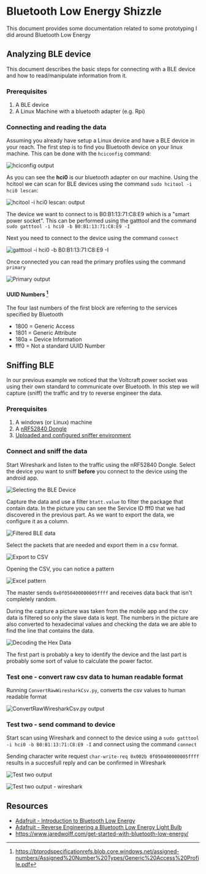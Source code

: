 # Bluetooth Low Energy Shizzle

This document provides some documentation related to some prototyping I did around Bluetooth Low Energy

## Analyzing BLE device

This document describes the basic steps for connecting with a BLE device and how to read/manipulate information from it.

### Prerequisites

1. A BLE device
2. A Linux Machine with a bluetooth adapter (e.g. Rpi)

### Connecting and reading the data

Assuming you already have setup a Linux device and have a BLE device in your reach. The first step is to find you Bluetooth device on your linux machine. This can be done with the `hciconfig` command:

![hciconfig output](https://github.com/BlackC0ffee/Bluetooth-LE/blob/master/Media/hciconfig.png?raw=true)

As you can see the **hci0** is our bluetooth adapter on our machine. Using the hcitool we can scan for BLE devices using the command `sudo hcitool -i hci0 lescan`:

![hcitool -i hci0 lescan: output](https://github.com/BlackC0ffee/Bluetooth-LE/blob/master/Media/hcitool-lescan.png?raw=true)

The device we want to connect to is B0:B1:13:71:C8:E9 which is a "smart power socket". This can be performed using the gatttool and the command `sudo gatttool -i hci0 -b B0:B1:13:71:C8:E9 -I`

Next you need to connect to the device using the command `connect`

![gatttool -i hci0 -b B0:B1:13:71:C8:E9 -I](https://github.com/BlackC0ffee/Bluetooth-LE/blob/master/Media/gatttool-connect.png?raw=true)

Once connected you can read the primary profiles using the command `primary`

![Primary output](https://github.com/BlackC0ffee/Bluetooth-LE/blob/master/Media/primary.png?raw=true)

#### UUID Numbers [^1]

The four last numbers of the first block are referring to the services specified by Bluetooth

- 1800 = Generic Access
- 1801 = Generic Attribute
- 180a = Device Information
- fff0 = Not a standard UUID Number

## Sniffing BLE

In our previous example we noticed that the Voltcraft power socket was using their own standard to communicate over Bluetooth. In this step we will capture (sniff) the traffic and try to reverse engineer the data.

### Prerequisites

1. A windows (or Linux) machine
1. A [nRF52840 Dongle](https://www.nordicsemi.com/Products/Development-hardware/nRF52840-Dongle)
1. [Uploaded and configured sniffer environment](https://infocenter.nordicsemi.com/index.jsp?topic=%2Fug_sniffer_ble%2FUG%2Fsniffer_ble%2Fintro.html)

### Connect and sniff the data

Start Wireshark and listen to the traffic using the nRF52840 Dongle. Select the device you want to sniff **before** you connect to the device using the android app.

![Selecting the BLE Device](https://github.com/BlackC0ffee/Bluetooth-LE/blob/master/Media/wireshark-selectble.png?raw=true)

Capture the data and use a filter `btatt.value` to filter the package that contain data. In the picture you can see the Service ID fff0 that we had discovered in the previous part. As we want to export the data, we configure it as a column.

![Filtered BLE data](https://github.com/BlackC0ffee/Bluetooth-LE/blob/master/Media/wireshark-setcolumn.png?raw=true)

Select the packets that are needed and export them in a csv format.

![Export to CSV](https://github.com/BlackC0ffee/Bluetooth-LE/blob/master/Media/wireshark-exporttocsv.png?raw=true)

Opening the CSV, you can notice a pattern

![Excel pattern](https://github.com/BlackC0ffee/Bluetooth-LE/blob/master/Media/Excel-csvpattern.png?raw=true)

The master sends `0x0f050400000005ffff` and receives data back that isn't completely random.

During the capture a picture was taken from the mobile app and the csv data is filtered so only the slave data is kept. The numbers in the picture are also converted to hexadecimal values and checking the data we are able to find the line that contains the data.

![Decoding the Hex Data](https://github.com/BlackC0ffee/Bluetooth-LE/blob/master/Media/decode-hex-data.png?raw=true)

The first part is probably a key to identify the device and the last part is probably some sort of value to calculate the power factor.

### Test one - convert raw csv data to human readable format

Running `ConvertRawWiresharkCsv.py`, converts the csv values to human readable format

![ConvertRawWiresharkCsv.py output](https://github.com/BlackC0ffee/Bluetooth-LE/blob/master/Media/ConvertRawWiresharkCsv_py-to-text.png?raw=true)

### Test two - send command to device

Start scan using Wireshark and connect to the device using a `sudo gatttool -i hci0 -b B0:B1:13:71:C8:E9 -I` and connect using the command `connect`

Sending character write request `char-write-req 0x002b 0f050400000005ffff` results in a succesfull reply and can be confirmed in Wireshark

![Test two output](https://github.com/BlackC0ffee/Bluetooth-LE/blob/master/Media/gatttool-char-write-req.png?raw=true)

![Test two output - wireshark](https://github.com/BlackC0ffee/Bluetooth-LE/blob/master/Media/wireshark-char-write-req.png?raw=true)

## Resources

- [Adafruit - Introduction to Bluetooth Low Energy](https://learn.adafruit.com/introduction-to-bluetooth-low-energy)
- [Adafruit - Reverse Engineering a Bluetooth Low Energy Light Bulb](https://learn.adafruit.com/reverse-engineering-a-bluetooth-low-energy-light-bulb)
- <https://www.jaredwolff.com/get-started-with-bluetooth-low-energy/>

[^1]: https://btprodspecificationrefs.blob.core.windows.net/assigned-numbers/Assigned%20Number%20Types/Generic%20Access%20Profile.pdf
